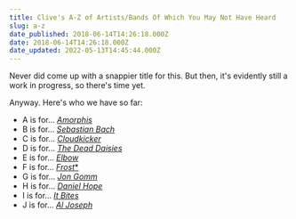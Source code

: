 ```yaml
---
title: Clive's A-Z of Artists/Bands Of Which You May Not Have Heard
slug: a-z
date_published: 2018-06-14T14:26:18.000Z
date: 2018-06-14T14:26:18.000Z
date_updated: 2022-05-13T14:45:44.000Z
---
```


Never did come up with a snappier title for this. But then, it's evidently still a work in progress, so there's time yet.

Anyway. Here's who we have so far:

- A is for... [*Amorphis*](/a-is-for)
- B is for... [*Sebastian Bach*](/b-is-for)
- C is for... [*Cloudkicker*](/c-is-for)
- D is for... [*The Dead Daisies*](/d-is-for)
- E is for... [*Elbow*](/e-is-for)
- F is for... [*Frost**](/f-is-for)
- G is for... [*Jon Gomm*](/g-is-for)
- H is for... [*Daniel Hope*](/h-is-for)
- I is for... [*It Bites*](/i-is-for)
- J is for... [*Al Joseph*](/j-is-for)
